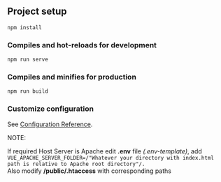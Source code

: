 ## Project setup
```
npm install
```

### Compiles and hot-reloads for development
```
npm run serve
```

### Compiles and minifies for production
```
npm run build
```

### Customize configuration
See [Configuration Reference](https://cli.vuejs.org/config/).

NOTE:

If required Host Server is Apache edit <strong>.env</strong> file <i>(.env-template)</i>, add <br>
<code>VUE_APACHE_SERVER_FOLDER=/"Whatever your directory with index.html path is relative to Apache root directory"/.</code><br>
Also modify <strong>/public/.htaccess</strong> with corresponding paths
